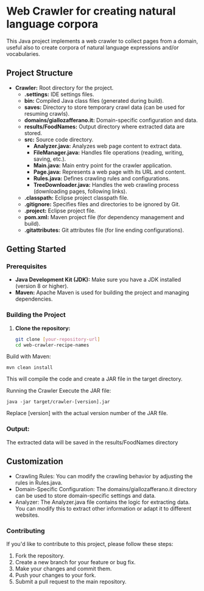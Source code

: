 # Web Crawler for creating natural language corpora

This Java project implements a web crawler  to collect pages from a domain, useful also to create corpora of natural language expressions and/or vocabularies.

## Project Structure

- **Crawler:** Root directory for the project.
  - **.settings:** IDE settings files.
  - **bin:** Compiled Java class files (generated during build).
  - **saves:** Directory to store temporary crawl data (can be used for resuming crawls).
  - **domains/giallozafferano.it:** Domain-specific configuration and data.
  - **results/FoodNames:** Output directory where extracted data are stored.
  - **src:** Source code directory.
    - **Analyzer.java:**  Analyzes web page content to extract data.
    - **FileManager.java:** Handles file operations (reading, writing, saving, etc.).
    - **Main.java:**  Main entry point for the crawler application.
    - **Page.java:** Represents a web page with its URL and content.
    - **Rules.java:** Defines crawling rules and configurations.
    - **TreeDownloader.java:**  Handles the web crawling process (downloading pages, following links).
  - **.classpath:**  Eclipse project classpath file.
  - **.gitignore:**  Specifies files and directories to be ignored by Git.
  - **.project:**  Eclipse project file.
  - **pom.xml:**  Maven project file (for dependency management and build).
  - **.gitattributes:**  Git attributes file (for line ending configurations).

## Getting Started

### Prerequisites

- **Java Development Kit (JDK):**  Make sure you have a JDK installed (version 8 or higher).
- **Maven:**  Apache Maven is used for building the project and managing dependencies.

### Building the Project

1. **Clone the repository:**

   ```bash
   git clone [your-repository-url]
   cd web-crawler-recipe-names
   ```
Build with Maven:

   ```
  mvn clean install
  
   ```
This will compile the code and create a JAR file in the target directory.

Running the Crawler
Execute the JAR file:

   ```
  java -jar target/crawler-[version].jar

   ```

Replace [version] with the actual version number of the JAR file.
### Output:

The extracted data will be saved in the results/FoodNames directory

## Customization
* Crawling Rules: You can modify the crawling behavior by adjusting the rules in Rules.java.
* Domain-Specific Configuration: The domains/giallozafferano.it directory can be used to store domain-specific settings and data.
* Analyzer: The Analyzer.java file contains the logic for extracting data. You can modify this to extract other information or adapt it to different websites.

### Contributing
If you'd like to contribute to this project, please follow these steps:

 1. Fork the repository.
  2. Create a new branch for your feature or bug fix.
 3.  Make your changes and commit them.   
  4. Push your changes to your fork.
  5. Submit a pull request to the main repository.   
